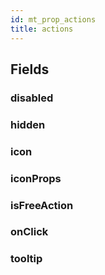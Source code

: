 ```yaml
---
id: mt_prop_actions
title: actions
---
```


## Fields

### disabled

### hidden

### icon

### iconProps

### isFreeAction

### onClick

### tooltip